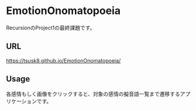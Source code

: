 # EmotionOnomatopoeia
 RecursionのProject1の最終課題です。
## URL
 https://tsusk8.github.io/EmotionOnomatopoeia/
## Usage
 各感情もしく画像をクリックすると、対象の感情の擬音語一覧まで遷移するアプリケーションです。
